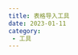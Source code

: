 ```yaml
---
title: 表格导入工具
date: 2023-01-11
category:
 - 工具
---
```

<ExcelImport/>

<script setup lang="ts">
    import ExcelImport from "@ExcelImport";
</script>